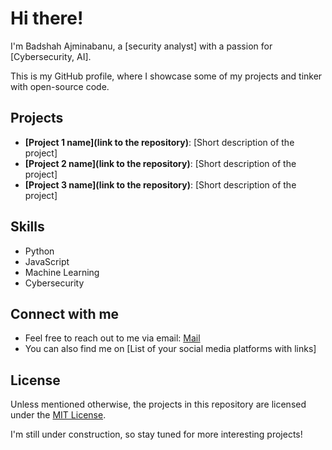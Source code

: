 # Hi there! 

I'm Badshah Ajminabanu, a [security analyst] with a passion for [Cybersecurity, AI].

This is my GitHub profile, where I showcase some of my projects and tinker with open-source code.

##  Projects

* **[Project 1 name](link to the repository)**: [Short description of the project]
* **[Project 2 name](link to the repository)**: [Short description of the project]
* **[Project 3 name](link to the repository)**: [Short description of the project]

##  Skills

* Python
* JavaScript
* Machine Learning
* Cybersecurity

##  Connect with me

* Feel free to reach out to me via email: [Mail](badshahajminabanu@outlook.com)
* You can also find me on [List of your social media platforms with links]

##  License

Unless mentioned otherwise, the projects in this repository are licensed under the [MIT License](https://opensource.org/licenses/MIT).

I'm still under construction, so stay tuned for more interesting projects! 
